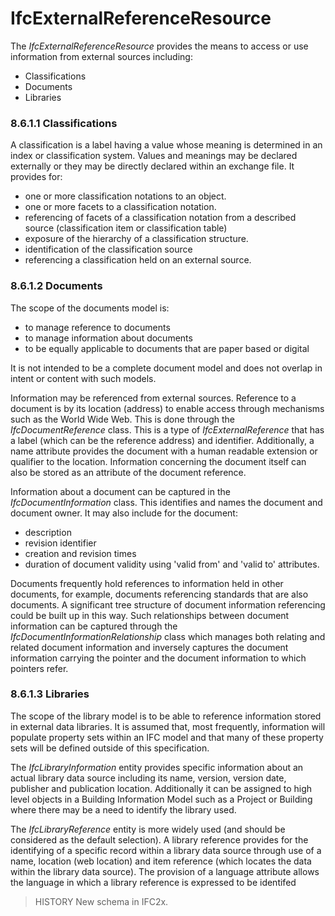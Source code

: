 IfcExternalReferenceResource
============================

The _IfcExternalReferenceResource_ provides the means to access or use information from external sources including:

* Classifications
* Documents
* Libraries

### 8.6.1.1 Classifications
A classification is a label having a value whose meaning is determined in an index or classification system. Values and meanings may be declared externally or they may be directly declared within an exchange file. It provides for:

* one or more classification notations to an object.
* one or more facets to a classification notation.
* referencing of facets of a classification notation from a described source (classification item or classification table)
* exposure of the hierarchy of a classification structure.
* identification of the classification source
* referencing a classification held on an external source.

### 8.6.1.2 Documents
The scope of the documents model is:

* to manage reference to documents
* to manage information about documents
* to be equally applicable to documents that are paper based or digital

It is not intended to be a complete document model and does not overlap in intent or content with such models.

Information may be referenced from external sources. Reference to a document is by its location (address) to enable access through mechanisms such as the World Wide Web. This is done through the _IfcDocumentReference_ class. This is a type of _IfcExternalReference_ that has a label (which can be the reference address) and identifier. Additionally, a name attribute provides the document with a human readable extension or qualifier to the location. Information concerning the document itself can also be stored as an attribute of the document reference.

Information about a document can be captured in the _IfcDocumentInformation_ class. This identifies and names the document and document owner. It may also include for the document:

* description
* revision identifier
* creation and revision times
* duration of document validity using 'valid from' and 'valid to' attributes.

Documents frequently hold references to information held in other documents, for example, documents referencing standards that are also documents. A significant tree structure of document information referencing could be built up in this way. Such relationships between document information can be captured through the _IfcDocumentInformationRelationship_ class which manages both relating and related document information and inversely captures the document information carrying the pointer and the document information to which pointers refer.

### 8.6.1.3 Libraries
The scope of the library model is to be able to reference information stored in external data libraries. It is assumed that, most frequently, information will populate property sets within an IFC model and that many of these property sets will be defined outside of this specification.

The _IfcLibraryInformation_ entity provides specific information about an actual library data source including its name, version, version date, publisher and publication location. Additionally it can be assigned to high level objects in a Building Information Model such as a Project or Building where there may be a need to identify the library used.

The _IfcLibraryReference_ entity is more widely used (and should be considered as the default selection). A library reference provides for the identifying of a specific record within a library data source through use of a name, location (web location) and item reference (which locates the data within the library data source). The provision of a language attribute allows the language in which a library reference is expressed to be identifed

> HISTORY New schema in IFC2x.
